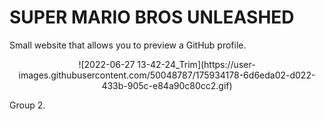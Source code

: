 
# SUPER MARIO BROS UNLEASHED
Small website that allows you to preview a GitHub profile.

<p align="center">
  ![2022-06-27 13-42-24_Trim](https://user-images.githubusercontent.com/50048787/175934178-6d6eda02-d022-433b-905c-e84a90c80cc2.gif)
</p>

Group 2.
